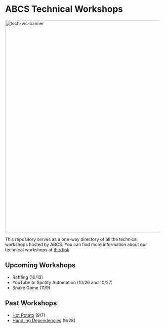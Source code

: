# ABCS Technical Workshops
<img width="687" alt="tech-ws-banner" src="https://github.com/UT-ABCS/tech-workshops/assets/91110018/d2bc00c6-26db-434b-907a-ffdfcbcd6fcf"> <br />

This repository serves as a one-way directory of all the technical workshops hosted by ABCS. You can find more information about our technical workshops at [this link](https://docs.google.com/presentation/d/1mFly4h2b66m_EZagm5tvR_IFqSbQC3uuGXhcmf9tqpA/edit?usp=sharing)

## Upcoming Workshops
- Raffling (10/13)
- YouTube to Spotify Automation (10/26 and 10/27)
- Snake Game (11/9)

## Past Workshops
- [Hot Potato](https://github.com/UT-ABCS/hot-potato-ws) (9/7)
- [Handling Dependencies](https://github.com/UT-ABCS/handling-dependencies) (9/28)
